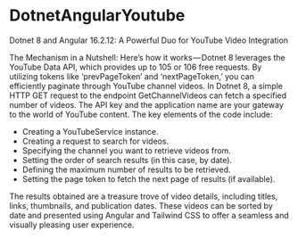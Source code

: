 # DotnetAngularYoutube
Dotnet 8 and Angular 16.2.12: A Powerful Duo for YouTube Video Integration

The Mechanism in a Nutshell:
Here’s how it works — Dotnet 8 leverages the YouTube Data API, which provides up to 105 or 106 free requests. By utilizing tokens like ‘prevPageToken’ and ‘nextPageToken,’ you can efficiently paginate through YouTube channel videos.
In Dotnet 8, a simple HTTP GET request to the endpoint GetChannelVideos can fetch a specified number of videos. The API key and the application name are your gateway to the world of YouTube content. The key elements of the code include:
- Creating a YouTubeService instance.
- Creating a request to search for videos.
- Specifying the channel you want to retrieve videos from.
- Setting the order of search results (in this case, by date).
- Defining the maximum number of results to be retrieved.
- Setting the page token to fetch the next page of results (if available).

The results obtained are a treasure trove of video details, including titles, links, thumbnails, and publication dates. These videos can be sorted by date and presented using Angular and Tailwind CSS to offer a seamless and visually pleasing user experience.
